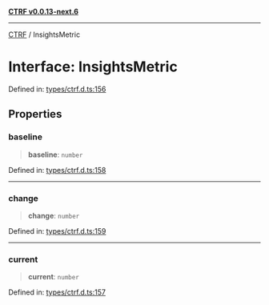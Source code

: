 [**CTRF v0.0.13-next.6**](../README.md)

***

[CTRF](../README.md) / InsightsMetric

# Interface: InsightsMetric

Defined in: [types/ctrf.d.ts:156](https://github.com/ctrf-io/ctrf-core-js/blob/main/types/ctrf.d.ts#L156)

## Properties

### baseline

> **baseline**: `number`

Defined in: [types/ctrf.d.ts:158](https://github.com/ctrf-io/ctrf-core-js/blob/main/types/ctrf.d.ts#L158)

***

### change

> **change**: `number`

Defined in: [types/ctrf.d.ts:159](https://github.com/ctrf-io/ctrf-core-js/blob/main/types/ctrf.d.ts#L159)

***

### current

> **current**: `number`

Defined in: [types/ctrf.d.ts:157](https://github.com/ctrf-io/ctrf-core-js/blob/main/types/ctrf.d.ts#L157)
